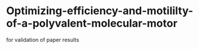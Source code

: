 # Optimizing-efficiency-and-motililty-of-a-polyvalent-molecular-motor
 for validation of paper results

